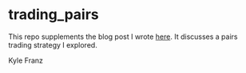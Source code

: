 # trading_pairs

This repo supplements the blog post I wrote <a href="https://datacrushblog.wordpress.com/2016/12/20/statistical-arbitrage-trading-pairs-in-python-using-correlation-cointegration-and-the-engle-granger-approach">here</a>.
It discusses a pairs trading strategy I explored. 

Kyle Franz

